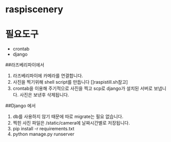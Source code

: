 # raspiscenery

필요도구
==
- crontab
- django

##라즈베리파이에서
1. 라즈베리파이에 카메라를 연결합니다.
2. 사진을 찍기위해 shell script를 만듭니다
[]raspistill.sh참고]
3. crontab을 이용해 주기적으로 사진을 찍고
scp로 django가 설치된 서버로 보냅니다. 사진은 보낸후 삭제됩니다.

##Django 에서 
1. db를 사용하지 않기 때문에 따로 migrate는 필요 없습니다.
2. 찍힌 사진 파일은 /static/camera에 날짜시간별로 저장됩니다.
3. pip install -r requirements.txt
4. python manage.py runserver

